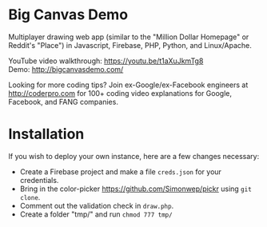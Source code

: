 # Big Canvas Demo
Multiplayer drawing web app (similar to the "Million Dollar Homepage" or Reddit's "Place") in Javascript, Firebase, PHP, Python, and Linux/Apache.

YouTube video walkthrough: <a href=https://youtu.be/t1aXuJkmTg8>https://youtu.be/t1aXuJkmTg8</a><BR>
Demo: http://bigcanvasdemo.com/

Looking for more coding tips?
Join ex-Google/ex-Facebook engineers at http://coderpro.com for 100+ coding video explanations for Google, Facebook, and FANG companies.

# Installation
If you wish to deploy your own instance, here are a few changes necessary:
- Create a Firebase project and make a file `creds.json` for your credentials.
- Bring in the color-picker https://github.com/Simonwep/pickr using `git clone`.
- Comment out the validation check in `draw.php`.
- Create a folder "tmp/" and run `chmod 777 tmp/`
